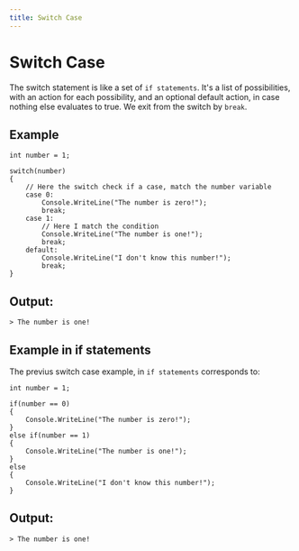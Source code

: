 ```yaml
---
title: Switch Case
---
```


# Switch Case

The switch statement is like a set of `if statements`.
It's a list of possibilities, with an action for each possibility, and an optional default action, in case nothing else evaluates to true.
We exit from the switch by `break`.

## Example
```
int number = 1;

switch(number)
{
    // Here the switch check if a case, match the number variable
    case 0:
        Console.WriteLine("The number is zero!");
        break;
    case 1:
        // Here I match the condition
        Console.WriteLine("The number is one!");
        break;
    default:
	    Console.WriteLine("I don't know this number!");
        break;
}
```

## Output:
```
> The number is one!
```

## Example in if statements
The previus switch case example, in `if statements` corresponds to:
```
int number = 1;

if(number == 0)
{
    Console.WriteLine("The number is zero!");
}
else if(number == 1)
{
    Console.WriteLine("The number is one!");
}
else
{
    Console.WriteLine("I don't know this number!");    
}

```

## Output:
```
> The number is one!
```
